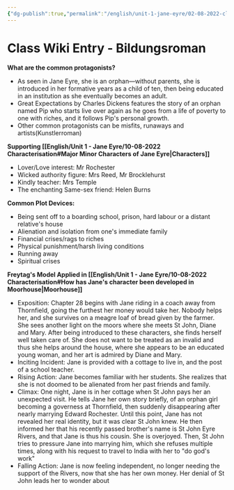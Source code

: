 ```yaml
---
{"dg-publish":true,"permalink":"/english/unit-1-jane-eyre/02-08-2022-class-wiki-entry-on-bildungsroman/","dgHomeLink":true,"dgPassFrontmatter":false}
---
```


# Class Wiki Entry - Bildungsroman
**What are the common protagonists?**
- As seen in Jane Eyre, she is an orphan—without parents, she is introduced in her formative years as a child of ten, then being educated in an institution as she eventually becomes an adult. 
- Great Expectations by Charles Dickens features the story of an orphan named Pip who starts live over again as he goes from a life of poverty to one with riches, and it follows Pip's personal growth.
- Other common protagonists can be misfits, runaways and artists(Kunstlerroman)

**Supporting [[English/Unit 1 - Jane Eyre/10-08-2022 Characterisation#Major Minor Characters of Jane Eyre|Characters]]**
- Lover/Love interest: Mr Rochester
- Wicked authority figure: Mrs Reed, Mr Brocklehurst
- Kindly teacher: Mrs Temple
- The enchanting Same-sex friend: Helen Burns

**Common Plot Devices:**
- Being sent off to a boarding school, prison, hard labour or a distant relative's house
- Alienation and isolation from one's immediate family
- Financial crises/rags to riches
- Physical punishment/harsh living conditions
- Running away
- Spiritual crises


**Freytag's Model Applied in [[English/Unit 1 - Jane Eyre/10-08-2022 Characterisation#How has Jane's character been developed in Moorhouse|Moorhouse]]**
- Exposition: Chapter 28 begins with Jane riding in a coach away from Thornfield, going the furthest her money would take her. Nobody helps her, and she survives on a meagre loaf of bread given by the farmer. She sees another light on the moors where she meets St John, Diane and Mary.  After being introduced to these characters, she finds herself well taken care of. She does not want to be treated as an invalid and thus she helps around the house, where she appears to be an educated young woman, and her art is admired by Diane and Mary.
-  Inciting Incident: Jane is provided with a cottage to live in, and the post of a school teacher.
- Rising Action: Jane becomes familiar with her students. She realizes that she is not doomed to be alienated from her past friends and family. 
- Climax: One night, Jane is in her cottage when St John pays her an unexpected visit. He tells Jane her own story briefly, of an orphan girl becoming a governess at Thornfield, then suddenly disappearing after nearly marrying Edward Rochester. Until this point, Jane has not revealed her real identity, but it was clear St John knew. He then informed her that his recently passed brother's name is St John Eyre Rivers, and that Jane is thus his cousin. She is overjoyed. Then, St John tries to pressure Jane into marrying him, which she refuses multiple times, along with his request to travel to India with her to "do god's work"
- Falling Action: Jane is now feeling independent, no longer needing the support of the Rivers, now that she has her own money. Her denial of St John leads her to wonder about 
